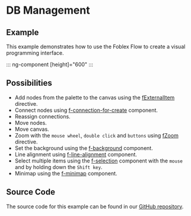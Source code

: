 # DB Management

## Example

This example demonstrates how to use the Foblex Flow to create a visual programming interface.

::: ng-component <db-management-flow></db-management-flow> [height]="600"
:::

## Possibilities

- Add nodes from the palette to the canvas using the [fExternalItem](f-external-item-directive) directive.
- Connect nodes using [f-connection-for-create](f-connection-for-create-component) component.
- Reassign connections.
- Move nodes.
- Move canvas.
- Zoom with the `mouse wheel`, `double click` and `buttons` using [fZoom](f-zoom-directive) directive.
- Set the background using the [f-background](f-background-component) component.
- Line alignment using [f-line-alignment](f-line-alignment-component) component.
- Select multiple items using the [f-selection](f-selection-component) component with the `mouse` and by holding down the `Shift key`.
- Minimap using the [f-minimap](f-minimap-component) component.

## Source Code

The source code for this example can be found in our [GitHub repository](https://github.com/Foblex/f-flow/tree/main/projects/f-pro-examples).

